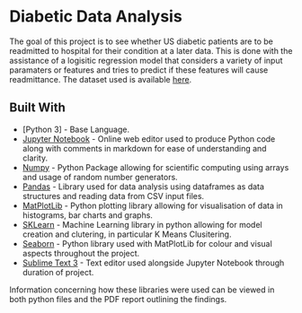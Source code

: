 # Diabetic Data Analysis

The goal of this project is to see whether US diabetic patients are to be readmitted to hospital for their condition at a later data. This is done with the assistance of a logisitic regression model that considers a variety of input paramaters or features and tries to predict if these features will cause readmittance. The dataset used is available [here](https://archive.ics.uci.edu/ml/datasets/diabetes+130-us+hospitals+for+years+1999-2008).


## Built With

* [Python 3] - Base Language.
* [Jupyter Notebook](http://jupyter.org) - Online web editor used to produce Python code along with comments in markdown for ease of understanding and clarity.
* [Numpy](http://www.numpy.org) - Python Package allowing for scientific computing using arrays and usage of random number generators.
* [Pandas](https://pandas.pydata.org) - Library used for data analysis using dataframes as data structures and reading data from CSV input files.
* [MatPlotLib](https://matplotlib.org) - Python plotting library allowing for visualisation of data in histograms, bar charts and graphs.
* [SKLearn](http://scikit-learn.org/stable/) - Machine Learning library in python allowing for model creation and clutering, in particular K Means Clusitering.
* [Seaborn](https://seaborn.pydata.org) - Python library used with MatPlotLib for colour and visual aspects throughout the project.
* [Sublime Text 3](https://www.sublimetext.com) - Text editor used alongside Jupyter Notebook through duration of project.


Information concerning how these libraries were used can be viewed in both python files and the PDF report outlining the findings.